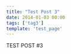 ```yaml
---
title: "Test Post 3"
date: 2014-01-03 00:00
tags: ['tag3']
template: 'test_page'
---
```


TEST POST #3